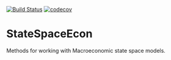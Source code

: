 [![Build Status](https://travis-ci.com/bankofcanada/StateSpaceEcon.jl.svg?token=YqWsQuowmx6VN8LWn3m7&branch=master)](https://travis-ci.com/bankofcanada/StateSpaceEcon.jl)
[![codecov](https://codecov.io/gh/bankofcanada/StateSpaceEcon.jl/branch/master/graph/badge.svg?token=BSC8PUGLPD)](https://codecov.io/gh/bankofcanada/StateSpaceEcon.jl)

# StateSpaceEcon

Methods for working with Macroeconomic state space models.

# 
